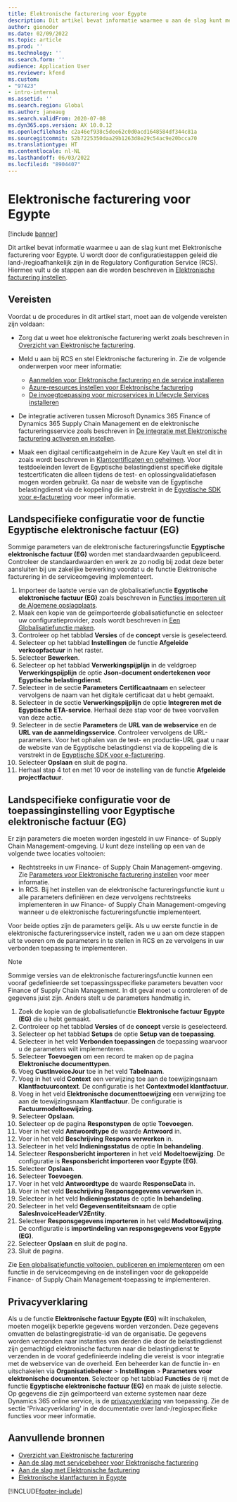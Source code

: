 ```yaml
---
title: Elektronische facturering voor Egypte
description: Dit artikel bevat informatie waarmee u aan de slag kunt met Elektronische facturering voor Egypte in Microsoft Dynamics 365 Finance en Dynamics 365 Supply Chain Management.
author: gionoder
ms.date: 02/09/2022
ms.topic: article
ms.prod: ''
ms.technology: ''
ms.search.form: ''
audience: Application User
ms.reviewer: kfend
ms.custom:
- "97423"
- intro-internal
ms.assetid: ''
ms.search.region: Global
ms.author: janeaug
ms.search.validFrom: 2020-07-08
ms.dyn365.ops.version: AX 10.0.12
ms.openlocfilehash: c2a46ef938c5dee62c0d0acd1648584df344c81a
ms.sourcegitcommit: 52b7225350daa29b1263d8e29c54ac9e20bcca70
ms.translationtype: HT
ms.contentlocale: nl-NL
ms.lasthandoff: 06/03/2022
ms.locfileid: "8904407"
---
```

# <a name="electronic-invoicing-for-egypt"></a>Elektronische facturering voor Egypte

[!include [banner](../includes/banner.md)]

Dit artikel bevat informatie waarmee u aan de slag kunt met Elektronische facturering voor Egypte. U wordt door de configuratiestappen geleid die land-/regioafhankelijk zijn in de Regulatory Configuration Service (RCS). Hiermee vult u de stappen aan die worden beschreven in [Elektronische facturering instellen](e-invoicing-set-up-overview.md).

## <a name="prerequisites"></a>Vereisten

Voordat u de procedures in dit artikel start, moet aan de volgende vereisten zijn voldaan:

- Zorg dat u weet hoe elektronische facturering werkt zoals beschreven in [Overzicht van Elektronische facturering](e-invoicing-service-overview.md).
- Meld u aan bij RCS en stel Elektronische facturering in. Zie de volgende onderwerpen voor meer informatie:

    - [Aanmelden voor Elektronische facturering en de service installeren](e-invoicing-sign-up-install.md)
    - [Azure-resources instellen voor Elektronische facturering](e-invoicing-set-up-azure-resources.md)
    - [De invoegtoepassing voor microservices in Lifecycle Services installeren](e-invoicing-install-add-in-microservices-lcs.md)
    
- De integratie activeren tussen Microsoft Dynamics 365 Finance of Dynamics 365 Supply Chain Management en de elektronische factureringsservice zoals beschreven in [De integratie met Elektronische facturering activeren en instellen](e-invoicing-activate-setup-integration.md).
- Maak een digitaal certificaatgeheim in de Azure Key Vault en stel dit in zoals wordt beschreven in [Klantcertificaten en geheimen](e-invoicing-customer-certificates-secrets.md). Voor testdoeleinden levert de Egyptische belastingdienst specifieke digitale testcertificaten die alleen tijdens de test- en oplossingvalidatiefasen mogen worden gebruikt. Ga naar de website van de Egyptische belastingdienst via de koppeling die is verstrekt in de [Egyptische SDK voor e-facturering](https://sdk.invoicing.eta.gov.eg/faq/) voor meer informatie.

## <a name="country-specific-configuration-for-the-egyptian-electronic-invoice-eg-feature"></a>Landspecifieke configuratie voor de functie Egyptische elektronische factuur (EG)

Sommige parameters van de elektronische factureringsfunctie **Egyptische elektronische factuur (EG)** worden met standaardwaarden gepubliceerd. Controleer de standaardwaarden en werk ze zo nodig bij zodat deze beter aansluiten bij uw zakelijke bewerking voordat u de functie Elektronische facturering in de serviceomgeving implementeert.

1. Importeer de laatste versie van de globalisatiefunctie **Egyptische elektronische factuur (EG)** zoals beschreven in [Functies importeren uit de Algemene opslagplaats](e-invoicing-import-feature-global-repository.md).
2. Maak een kopie van de geïmporteerde globalisatiefunctie en selecteer uw configuratieprovider, zoals wordt beschreven in [Een Globalisatiefunctie maken](e-invoicing-create-new-globalization-feature.md).
3. Controleer op het tabblad **Versies** of de **concept** versie is geselecteerd.
4. Selecteer op het tabblad **Instellingen** de functie **Afgeleide verkoopfactuur** in het raster.
5. Selecteer **Bewerken**.
6. Selecteer op het tabblad **Verwerkingspijplijn** in de veldgroep **Verwerkingspijplijn** de optie **Json-document ondertekenen voor Egyptische belastingdienst**.
7. Selecteer in de sectie **Parameters** **Certificaatnaam** en selecteer vervolgens de naam van het digitale certificaat dat u hebt gemaakt.
8. Selecteer in de sectie **Verwerkingspijplijn** de optie **Integreren met de Egyptische ETA-service**. Herhaal deze stap voor de twee voorvallen van deze actie.
9. Selecteer in de sectie **Parameters** de **URL van de webservice** en de **URL van de aanmeldingsservice**. Controleer vervolgens de URL-parameters. Voor het ophalen van de test- en productie-URL gaat u naar de website van de Egyptische belastingdienst via de koppeling die is verstrekt in de [Egyptische SDK voor e-facturering](https://sdk.invoicing.eta.gov.eg/faq/).
10. Selecteer **Opslaan** en sluit de pagina.
11. Herhaal stap 4 tot en met 10 voor de instelling van de functie **Afgeleide projectfactuur**.

## <a name="country-specific-configuration-for-the-egyptian-electronic-invoice-eg-application-setup"></a>Landspecifieke configuratie voor de toepassinginstelling voor Egyptische elektronische factuur (EG)

Er zijn parameters die moeten worden ingesteld in uw Finance- of Supply Chain Management-omgeving. U kunt deze instelling op een van de volgende twee locaties voltooien:

- Rechtstreeks in uw Finance- of Supply Chain Management-omgeving. Zie [Parameters voor Elektronische facturering instellen](e-invoicing-set-up-parameters.md) voor meer informatie.
- In RCS. Bij het instellen van de elektronische factureringsfunctie kunt u alle parameters definiëren en deze vervolgens rechtstreeks implementeren in uw Finance- of Supply Chain Management-omgeving wanneer u de elektronische factureringsfunctie implementeert.

Voor beide opties zijn de parameters gelijk. Als u uw eerste functie in de elektronische factureringsservice instelt, raden we u aan om deze stappen uit te voeren om de parameters in te stellen in RCS en ze vervolgens in uw verbonden toepassing te implementeren.

> [!NOTE]
> Sommige versies van de elektronische factureringsfunctie kunnen een vooraf gedefinieerde set toepassingsspecifieke parameters bevatten voor Finance of Supply Chain Management. In dit geval moet u controleren of de gegevens juist zijn. Anders stelt u de parameters handmatig in.

1. Zoek de kopie van de globalisatiefunctie **Elektronische factuur Egypte (EG)** die u hebt gemaakt.
2. Controleer op het tabblad **Versies** of de **concept** versie is geselecteerd.
3. Selecteer op het tabblad **Setups** de optie **Setup van de toepassing**.
4. Selecteer in het veld **Verbonden toepassingen** de toepassing waarvoor u de parameters wilt implementeren.
5. Selecteer **Toevoegen** om een record te maken op de pagina **Elektronische documenttypen**.
6. Voeg **CustInvoiceJour** toe in het veld **Tabelnaam**.
7. Voeg in het veld **Context** een verwijzing toe aan de toewijzingsnaam **Klantfactuurcontext**. De configuratie is het **Contextmodel klantfactuur**.
8. Voeg in het veld **Elektronische documenttoewijzing** een verwijzing toe aan de toewijzingsnaam **Klantfactuur**. De configuratie is **Factuurmodeltoewijzing**.
9. Selecteer **Opslaan**.
10. Selecteer op de pagina **Responstypen** de optie **Toevoegen**.
11. Voer in het veld **Antwoordtype** de waarde **Antwoord** in.
12. Voer in het veld **Beschrijving** **Respons verwerken** in.
13. Selecteer in het veld **Indieningsstatus** de optie **In behandeling**.
14. Selecteer **Responsbericht importeren** in het veld **Modeltoewijzing**. De configuratie is **Responsbericht importeren voor Egypte (EG)**.
15. Selecteer **Opslaan**.
16. Selecteer **Toevoegen**.
17. Voer in het veld **Antwoordtype** de waarde **ResponseData** in.
18. Voer in het veld **Beschrijving** **Responsgegevens verwerken** in.
19. Selecteer in het veld **Indieningsstatus** de optie **In behandeling**.
20. Selecteer in het veld **Gegevensentiteitsnaam** de optie **SalesInvoiceHeaderV2Entity**.
21. Selecteer **Responsgegevens importeren** in het veld **Modeltoewijzing**. De configuratie is **importindeling van responsgegevens voor Egypte (EG)**.
22. Selecteer **Opslaan** en sluit de pagina.
23. Sluit de pagina.

Zie [Een globalisatiefunctie voltooien, publiceren en implementeren](e-invoicing-complete-publish-deploy-globalization-feature.md) om een functie in de serviceomgeving en de instellingen voor de gekoppelde Finance- of Supply Chain Management-toepassing te implementeren.

## <a name="privacy-notice"></a>Privacyverklaring

Als u de functie **Elektronische factuur Egypte (EG)** wilt inschakelen, moeten mogelijk beperkte gegevens worden verzonden. Deze gegevens omvatten de belastingregistratie-id van de organisatie. De gegevens worden verzonden naar instanties van derden die door de belastingdienst zijn gemachtigd elektronische facturen naar die belastingdienst te verzenden in de vooraf gedefinieerde indeling die vereist is voor integratie met de webservice van de overheid. Een beheerder kan de functie in- en uitschakelen via **Organisatiebeheer** \> **Instellingen** \> **Parameters voor elektronische documenten**. Selecteer op het tabblad **Functies** de rij met de functie **Egyptische elektronische factuur (EG)** en maak de juiste selectie. Op gegevens die zijn geïmporteerd van externe systemen naar deze Dynamics 365 online service, is de [privacyverklaring](https://go.microsoft.com/fwlink/?LinkId=512132) van toepassing. Zie de sectie 'Privacyverklaring' in de documentatie over land-/regiospecifieke functies voor meer informatie.

## <a name="additional-resources"></a>Aanvullende bronnen

- [Overzicht van Elektronische facturering](e-invoicing-service-overview.md)
- [Aan de slag met servicebeheer voor Elektronische facturering](e-invoicing-get-started-service-administration.md)
- [Aan de slag met Elektronische facturering](e-invoicing-get-started.md)
- [Elektronische klantfacturen in Egypte](emea-egy-e-invoices.md)

[!INCLUDE[footer-include](../../includes/footer-banner.md)]
